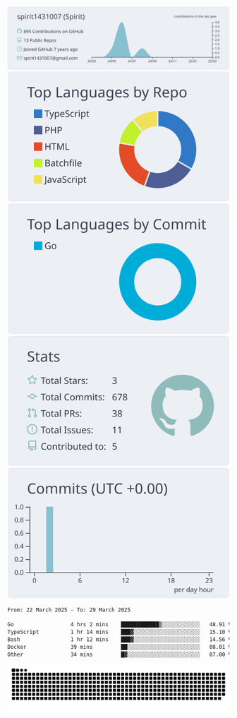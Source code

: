 [![](https://raw.githubusercontent.com/spirit1431007/spirit1431007/master/profile-summary-card-output/nord_bright/0-profile-details.svg)](https://git.io/spiritx)
[![](https://raw.githubusercontent.com/spirit1431007/spirit1431007/master/profile-summary-card-output/nord_bright/1-repos-per-language.svg)](https://git.io/spiritx) [![](https://raw.githubusercontent.com/spirit1431007/spirit1431007/master/profile-summary-card-output/nord_bright/2-most-commit-language.svg)](https://git.io/spiritx)
[![](https://raw.githubusercontent.com/spirit1431007/spirit1431007/master/profile-summary-card-output/nord_bright/3-stats.svg)](https://git.io/spiritx) [![](https://raw.githubusercontent.com/spirit1431007/spirit1431007/master/profile-summary-card-output/nord_bright/4-productive-time.svg)](https://git.io/spiritx)

<!--START_SECTION:waka-->

```txt
From: 22 March 2025 - To: 29 March 2025

Go                  4 hrs 2 mins    ████████████▒░░░░░░░░░░░░   48.91 %
TypeScript          1 hr 14 mins    ███▓░░░░░░░░░░░░░░░░░░░░░   15.10 %
Bash                1 hr 12 mins    ███▓░░░░░░░░░░░░░░░░░░░░░   14.56 %
Docker              39 mins         ██░░░░░░░░░░░░░░░░░░░░░░░   08.01 %
Other               34 mins         █▓░░░░░░░░░░░░░░░░░░░░░░░   07.00 %
```

<!--END_SECTION:waka-->

![contribution](https://github.com/spirit1431007/spirit1431007/blob/output/github-contribution-grid-snake.svg)
